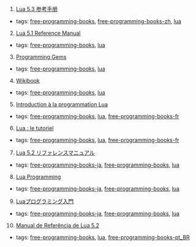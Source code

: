 1. [Lua 5.3 参考手册](http://www.w3cschool.cc/manual/lua53doc/contents.html)
  * tags: [free-programming-books](tags/free-programming-books.md), [free-programming-books-zh](tags/free-programming-books-zh.md), [lua](tags/lua.md)
2. [Lua 5.1 Reference Manual](http://www.lua.org/manual/5.1/)
  * tags: [free-programming-books](tags/free-programming-books.md), [lua](tags/lua.md)
3. [Programming Gems](http://www.lua.org/gems/)
  * tags: [free-programming-books](tags/free-programming-books.md), [lua](tags/lua.md)
4. [Wikibook](https://en.wikibooks.org/wiki/Lua_Programming)
  * tags: [free-programming-books](tags/free-programming-books.md), [lua](tags/lua.md)
5. [Introduction à la programmation Lua](http://www.luteus.biz/Download/LoriotPro_Doc/LUA/LUA_Training_FR/Introduction_Programmation.html)
  * tags: [free-programming-books](tags/free-programming-books.md), [lua](tags/lua.md), [free-programming-books-fr](tags/free-programming-books-fr.md)
6. [Lua : le tutoriel](http://wxlua.developpez.com/tutoriels/lua/general/cours-complet/)
  * tags: [free-programming-books](tags/free-programming-books.md), [lua](tags/lua.md), [free-programming-books-fr](tags/free-programming-books-fr.md)
7. [Lua 5.2 リファレンスマニュアル](http://milkpot.sakura.ne.jp/lua/lua52_manual_ja.html)
  * tags: [free-programming-books-ja](tags/free-programming-books-ja.md), [free-programming-books](tags/free-programming-books.md), [lua](tags/lua.md)
8. [Lua Programming](http://www.geocities.jp/m_hiroi/light/lua.html)
  * tags: [free-programming-books-ja](tags/free-programming-books-ja.md), [free-programming-books](tags/free-programming-books.md), [lua](tags/lua.md)
9. [Luaプログラミング入門](http://densan-labs.net/tech/lua/)
  * tags: [free-programming-books-ja](tags/free-programming-books-ja.md), [free-programming-books](tags/free-programming-books.md), [lua](tags/lua.md)
10. [Manual de Referência de Lua 5.2](http://www.lua.org/manual/5.2/pt/)
  * tags: [free-programming-books](tags/free-programming-books.md), [lua](tags/lua.md), [free-programming-books-pt_BR](tags/free-programming-books-pt_BR.md)
